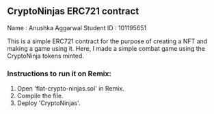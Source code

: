 ## CryptoNinjas ERC721 contract

Name : Anushka Aggarwal
Student ID : 101195651


This is a simple ERC721 contract for the purpose of creating a NFT and making a game using it. Here, I made a simple combat game using the CryptoNinja tokens minted.

### Instructions to run it on Remix:

1. Open 'flat-crypto-ninjas.sol' in Remix.
2. Compile the file.
3. Deploy 'CryptoNinjas'.